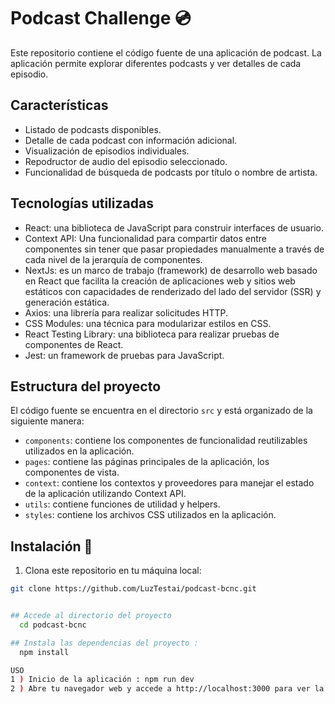 # Podcast Challenge :cd:

Este repositorio contiene el código fuente de una aplicación de podcast. La aplicación permite explorar diferentes podcasts y ver detalles de cada episodio.

## Características

- Listado de podcasts disponibles.
- Detalle de cada podcast con información adicional.
- Visualización de episodios individuales.
- Repodructor de audio del episodio seleccionado.
- Funcionalidad de búsqueda de podcasts por título o nombre de artista.

## Tecnologías utilizadas

- React: una biblioteca de JavaScript para construir interfaces de usuario.
- Context API: Una funcionalidad para compartir datos entre componentes sin tener que pasar propiedades manualmente a través de cada nivel de la jerarquía de componentes.
- NextJs: es un marco de trabajo (framework) de desarrollo web basado en React que facilita la creación de aplicaciones web y sitios web estáticos con capacidades de renderizado del lado del servidor (SSR) y generación estática.
- Axios: una librería para realizar solicitudes HTTP.
- CSS Modules: una técnica para modularizar estilos en CSS.
- React Testing Library: una biblioteca para realizar pruebas de componentes de React.
- Jest: un framework de pruebas para JavaScript.

## Estructura del proyecto

El código fuente se encuentra en el directorio `src` y está organizado de la siguiente manera:

- `components`: contiene los componentes de funcionalidad reutilizables utilizados en la aplicación.
- `pages`: contiene las páginas principales de la aplicación, los componentes de vista.
- `context`: contiene los contextos y proveedores para manejar el estado de la aplicación utilizando Context API.
- `utils`: contiene funciones de utilidad y helpers.
- `styles`: contiene los archivos CSS utilizados en la aplicación.

## Instalación :rocket:

1. Clona este repositorio en tu máquina local:

```bash
git clone https://github.com/LuzTestai/podcast-bcnc.git


## Accede al directorio del proyecto
  cd podcast-bcnc

## Instala las dependencias del proyecto :
  npm install

USO
1 ) Inicio de la aplicación : npm run dev
2 ) Abre tu navegador web y accede a http://localhost:3000 para ver la aplicación en funcionamiento.

```
